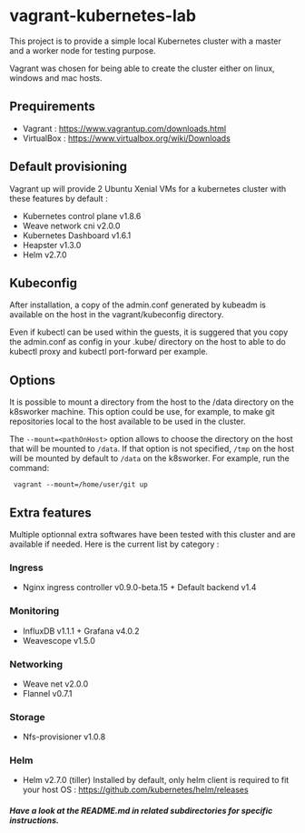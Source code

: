 # vagrant-kubernetes-lab
This project is to provide a simple local Kubernetes cluster with a master and a worker node for testing purpose.

Vagrant was chosen for being able to create the cluster either on linux, windows and mac hosts.

## Prequirements
- Vagrant : https://www.vagrantup.com/downloads.html
- VirtualBox : https://www.virtualbox.org/wiki/Downloads

## Default provisioning
Vagrant up will provide 2 Ubuntu Xenial VMs for a kubernetes cluster with these features by default :
- Kubernetes control plane v1.8.6
- Weave network cni v2.0.0 
- Kubernetes Dashboard v1.6.1
- Heapster v1.3.0 
- Helm v2.7.0

## Kubeconfig
After installation, a copy of the admin.conf generated by kubeadm is available on the host in the vagrant/kubeconfig directory.

Even if kubectl can be used within the guests, it is suggered that you copy the admin.conf as config in your .kube/ directory on the host to able to do kubectl proxy and kubectl port-forward per example.

## Options
It is possible to mount a directory from the host to the /data directory on the k8sworker machine.  This option could be use, for example, to make git repositories local to the host available to be used in the cluster.

The `--mount=<pathOnHost>` option allows to choose the directory on the host that will be mounted to `/data`.  If that option is not specified, `/tmp` on the host will be mounted by default to `/data` on the k8sworker.  For example, run the command:
```
 vagrant --mount=/home/user/git up
```
## Extra features 
Multiple optionnal extra softwares have been tested with this cluster and are available if needed.
Here is the current list by category :
### Ingress
- Nginx ingress controller v0.9.0-beta.15 + Default backend v1.4
### Monitoring
- InfluxDB v1.1.1 + Grafana v4.0.2
- Weavescope v1.5.0
### Networking
- Weave net v2.0.0
- Flannel v0.7.1
### Storage
- Nfs-provisioner v1.0.8
### Helm
- Helm v2.7.0 (tiller)
Installed by default, only helm client is required to fit your host OS : https://github.com/kubernetes/helm/releases
##### Have a look at the README.md in related subdirectories for specific instructions.
